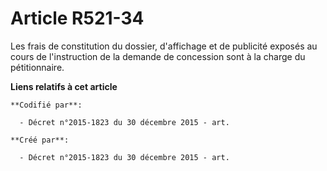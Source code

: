 # Article R521-34

Les frais de constitution du dossier, d'affichage et de publicité exposés au cours de l'instruction de la demande de
concession sont à la charge du pétitionnaire.

**Liens relatifs à cet article**

	**Codifié par**:

	  - Décret n°2015-1823 du 30 décembre 2015 - art.

	**Créé par**:

	  - Décret n°2015-1823 du 30 décembre 2015 - art.
